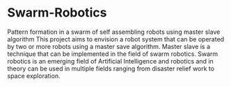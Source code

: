 # Swarm-Robotics
Pattern formation in a swarm of self assembling robots using master slave algorithm
This project aims to envision a robot system that can be operated by two or more robots using a master save algorithm. Master slave is a technique that can be implemented in the field of swarm robotics. Swarm robotics is an emerging field of Artificial Intelligence and robotics and in theory can be used in multiple fields ranging from disaster relief work to space exploration.
